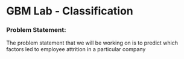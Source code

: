 # GBM Lab - Classification

### Problem Statement:
The problem statement that we will be working on is to predict which factors led to employee attrition in a particular company
